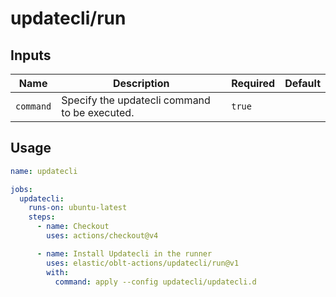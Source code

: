 # <!--name-->updatecli/run<!--/name-->

## Inputs

<!--inputs-->
| Name      | Description                                   | Required | Default |
|-----------|-----------------------------------------------|----------|---------|
| `command` | Specify the updatecli command to be executed. | `true`   | ` `     |
<!--/inputs-->

## Usage

<!--usage action="elastic/oblt-actions/updatecli/run" version="env:VERSION"-->
```yaml
name: updatecli

jobs:
  updatecli:
    runs-on: ubuntu-latest
    steps:
      - name: Checkout
        uses: actions/checkout@v4

      - name: Install Updatecli in the runner
        uses: elastic/oblt-actions/updatecli/run@v1
        with:
          command: apply --config updatecli/updatecli.d
```
<!--/usage-->
